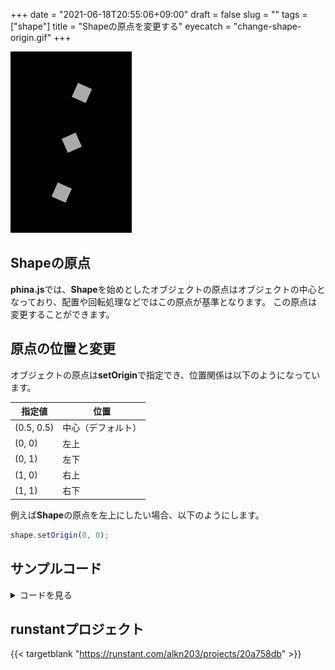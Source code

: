 +++
date = "2021-06-18T20:55:06+09:00"
draft = false
slug = ""
tags = ["shape"]
title = "Shapeの原点を変更する"
eyecatch = "change-shape-origin.gif"
+++

![change-shape-origin](change-shape-origin.gif)

## Shapeの原点

**phina.js**では、**Shape**を始めとしたオブジェクトの原点はオブジェクトの中心となっており、配置や回転処理などではこの原点が基準となります。
この原点は変更することができます。

## 原点の位置と変更
オブジェクトの原点は**setOrigin**で指定でき、位置関係は以下のようになっています。

| 指定値 | 位置 |
| ---- | ---- |
| (0.5, 0.5) | 中心（デフォルト）|
| (0, 0) | 左上 |
| (0, 1) | 左下 |
| (1, 0) | 右上 |
| (1, 1) | 右下 |

例えば**Shape**の原点を左上にしたい場合、以下のようにします。

```js
shape.setOrigin(0, 0);
```

## サンプルコード
<details>
<summary>コードを見る</summary>

```js
// グローバルに展開
phina.globalize();
/*
 * メインシーン
 */
phina.define("MainScene", {
  // 継承
  superClass: 'DisplayScene',
  // 初期化
  init: function() {
    // 親クラス初期化
    this.superInit();
    // 背景色
    this.backgroundColor = 'black';
    // Shapeを作成してシーンに追加
    var shape = Shape().addChildTo(this).setPosition(320, 480);
    // 回転
    shape.update = function() {
      shape.rotation += 2;  
    };
    // 左上を原点に
    var shape2 = Shape().addChildTo(this).setPosition(320, 240).setOrigin(0, 0);
    // 回転
    shape2.update = function() {
      shape2.rotation += -2;  
    };
    // 右下を原点に
    var shape3 = Shape().addChildTo(this).setPosition(320, 720).setOrigin(1, 1);
    // 回転
    shape3.update = function() {
      shape3.rotation += -2;  
    };
  },
});
/*
 * メイン処理
 */
phina.main(function() {
  // アプリケーションを生成
  var app = GameApp({
    // MainScene から開始
    startLabel: 'main',
  });
  // fps表示
  //app.enableStats();
  // 実行
  app.run();
});
```

</details>

## runstantプロジェクト
{{< targetblank "https://runstant.com/alkn203/projects/20a758db" >}}